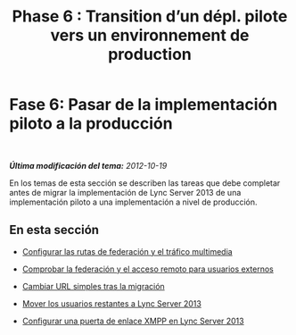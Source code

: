 ﻿---
title: "Phase 6 : Transition d’un dépl. pilote vers un environnement de production"
TOCTitle: "Phase 6 : Transition d’un dépl. pilote vers un environnement de production"
ms:assetid: f06425f8-0971-4dd6-9c3c-d400b4a95155
ms:mtpsurl: https://technet.microsoft.com/es-es/library/JJ721932(v=OCS.15)
ms:contentKeyID: 49889809
ms.date: 01/07/2017
mtps_version: v=OCS.15
ms.translationtype: HT
---

# Fase 6: Pasar de la implementación piloto a la producción

 

_**Última modificación del tema:** 2012-10-19_

En los temas de esta sección se describen las tareas que debe completar antes de migrar la implementación de Lync Server 2013 de una implementación piloto a una implementación a nivel de producción.

## En esta sección

  - [Configurar las rutas de federación y el tráfico multimedia](configure-federation-routes-and-media-traffic.md)

  - [Comprobar la federación y el acceso remoto para usuarios externos](verify-federation-and-remote-access-for-external-users.md)

  - [Cambiar URL simples tras la migración](change-simple-urls-after-migration.md)

  - [Mover los usuarios restantes a Lync Server 2013](move-remaining-users-to-lync-server-2013.md)

  - [Configurar una puerta de enlace XMPP en Lync Server 2013](configure-xmpp-gateway-on-lync-server-2013.md)

